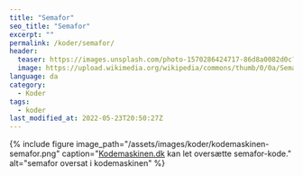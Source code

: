 ```yaml
---
title: "Semafor"
seo_title: "Semafor"
excerpt: ""
permalink: /koder/semafor/
header:
  teaser: https://images.unsplash.com/photo-1570286424717-86d8a0082d0c?ixlib=rb-1.2.1&ixid=MnwxMjA3fDB8MHxwaG90by1wYWdlfHx8fGVufDB8fHx8&auto=format&fit=crop&h=300&w=400&q=10
  image: https://upload.wikimedia.org/wikipedia/commons/thumb/0/0a/Semaphore_Signals_A-Z.jpg/1280px-Semaphore_Signals_A-Z.jpg
language: da
category:
  - Koder
tags:
  - koder
last_modified_at: 2022-05-23T20:50:27Z
---
```




{% include figure image_path="/assets/images/koder/kodemaskinen-semafor.png" caption="[Kodemaskinen.dk](https://www.kodemaskinen.dk/) kan let oversætte semafor-kode." alt="semafor oversat i kodemaskinen" %}
